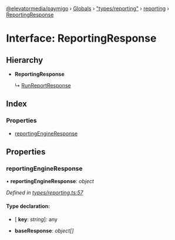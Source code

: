 [@elevatormedia/paymigo](../README.md) › [Globals](../globals.md) › ["types/reporting"](../modules/_types_reporting_.md) › [reporting](../modules/_types_reporting_.reporting.md) › [ReportingResponse](_types_reporting_.reporting.reportingresponse.md)

# Interface: ReportingResponse

## Hierarchy

-   **ReportingResponse**

    ↳ [RunReportResponse](_types_reporting_.reporting.runreportresponse.md)

## Index

### Properties

-   [reportingEngineResponse](_types_reporting_.reporting.reportingresponse.md#reportingengineresponse)

## Properties

### reportingEngineResponse

• **reportingEngineResponse**: _object_

_Defined in [types/reporting.ts:57](https://github.com/ELEVATORmedia/paymigo/blob/396f1ec/src/types/reporting.ts#L57)_

#### Type declaration:

-   \[ **key**: _string_\]: any

-   **baseResponse**: _object[]_
